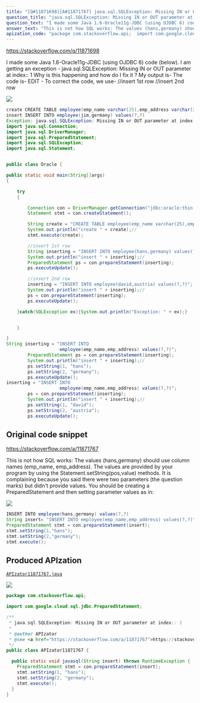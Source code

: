 ```yaml
---
title: "[Q#11871698][A#11871767] java.sql.SQLException: Missing IN or OUT parameter at index:: 1"
question_title: "java.sql.SQLException: Missing IN or OUT parameter at index:: 1"
question_text: "I made some Java 1.6-Oracle11g-JDBC (using OJDBC 6) code (below). I am getting an exception - java.sql.SQLException: Missing IN or OUT parameter at index:: 1 Why is this happening and how do I fix it ? My output is- The code is- EDIT -  To correct the code, we use- //insert 1st row //insert 2nd row"
answer_text: "This is not how SQL works: The values (hans,germany) should use column names (emp_name, emp_address).  The values are provided by your program by using the Statement.setString(pos,value) methods.  It is complaining because you said there were two parameters (the question marks) but didn't provide values. You should be creating a PreparedStatement and then setting parameter values as in:"
apization_code: "package com.stackoverflow.api;  import com.google.cloud.sql.jdbc.PreparedStatement;  /**  * java.sql.SQLException: Missing IN or OUT parameter at index:: 1  *  * @author APIzator  * @see <a href=\"https://stackoverflow.com/a/11871767\">https://stackoverflow.com/a/11871767</a>  */ public class APIzator11871767 {    public static void javasql(String insert) throws RuntimeException {     PreparedStatement stmt = con.prepareStatement(insert);     stmt.setString(1, \"hans\");     stmt.setString(2, \"germany\");     stmt.execute();   } }"
---
```


https://stackoverflow.com/q/11871698

I made some Java 1.6-Oracle11g-JDBC (using OJDBC 6) code (below). I am getting an exception - java.sql.SQLException: Missing IN or OUT parameter at index:: 1
Why is this happening and how do I fix it ?
My output is-
The code is-
EDIT - 
To correct the code, we use-
//insert 1st row
//insert 2nd row


<div class="code-logo"><img src="/stackoverflow.png" /></div>

```java
create CREATE TABLE employee(emp_name varchar(25),emp_address varchar(25))
insert INSERT INTO employee(jim,germany) values(?,?)
Exception: java.sql.SQLException: Missing IN or OUT parameter at index:: 1
import java.sql.Connection;
import java.sql.DriverManager;
import java.sql.PreparedStatement;
import java.sql.SQLException;
import java.sql.Statement;


public class Oracle {

public static void main(String[]args)
{

    try
    {

        Connection con = DriverManager.getConnection("jdbc:oracle:thin:@//localhost:1521/xe", "newman", "123456");
        Statement stmt = con.createStatement(); 

        String create = "CREATE TABLE employee(emp_name varchar(25),emp_address varchar(25))";
        System.out.println("create " + create);//
        stmt.execute(create);

        //insert 1st row            
        String inserting = "INSERT INTO employee(hans,germany) values(?,?)";
        System.out.println("insert " + inserting);//
        PreparedStatement ps = con.prepareStatement(inserting); 
        ps.executeUpdate();

        //insert 2nd row            
        inserting = "INSERT INTO employee(david,austria) values(?,?)";
        System.out.println("insert " + inserting);//
        ps = con.prepareStatement(inserting); 
        ps.executeUpdate();

    }catch(SQLException ex){System.out.println("Exception: " + ex);}


    }

}
String inserting = "INSERT INTO 
                    employee(emp_name,emp_address) values(?,?)";
        PreparedStatement ps = con.prepareStatement(inserting);
        System.out.println("insert " + inserting);//
        ps.setString(1, "hans");
        ps.setString(2, "germany");
        ps.executeUpdate();
inserting = "INSERT INTO 
                    employee(emp_name,emp_address) values(?,?)";
        ps = con.prepareStatement(inserting);
        System.out.println("insert " + inserting);//
        ps.setString(1, "david");
        ps.setString(2, "austria"); 
        ps.executeUpdate();
```


## Original code snippet

https://stackoverflow.com/a/11871767

This is not how SQL works:
The values (hans,germany) should use column names (emp_name, emp_address).  The values are provided by your program by using the Statement.setString(pos,value) methods.  It is complaining because you said there were two parameters (the question marks) but didn&#x27;t provide values.
You should be creating a PreparedStatement and then setting parameter values as in:

<div class="code-logo"><img src="/stackoverflow.png" /></div>

```java
INSERT INTO employee(hans,germany) values(?,?)
String insert= "INSERT INTO employee(emp_name,emp_address) values(?,?)";
PreparedStatement stmt = con.prepareStatement(insert);
stmt.setString(1,"hans");
stmt.setString(2,"germany");
stmt.execute();
```

## Produced APIzation

[`APIzator11871767.java`](https://github.com/pasqualesalza/apization-temp-data/raw/master/search/APIzator11871767.java)

<div class="code-logo"><img src="/apizator.png" /></div>

```java
package com.stackoverflow.api;

import com.google.cloud.sql.jdbc.PreparedStatement;

/**
 * java.sql.SQLException: Missing IN or OUT parameter at index:: 1
 *
 * @author APIzator
 * @see <a href="https://stackoverflow.com/a/11871767">https://stackoverflow.com/a/11871767</a>
 */
public class APIzator11871767 {

  public static void javasql(String insert) throws RuntimeException {
    PreparedStatement stmt = con.prepareStatement(insert);
    stmt.setString(1, "hans");
    stmt.setString(2, "germany");
    stmt.execute();
  }
}

```